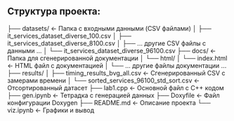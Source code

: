 ## Структура проекта:

├── datasets/             <- Папка с входными данными (CSV файлами)
│   ├── it_services_dataset_diverse_100.csv
│   ├── it_services_dataset_diverse_8100.csv
│   ├── ... другие CSV файлы с данными ...
│   └── it_services_dataset_diverse_96100.csv
├── docs/                 <- Папка для сгенерированной документации
│   └── html/
│       └── index.html    <- HTML файл с документацией
│       └── ... другие файлы документации ...
├── results/
│   ├── timing_results_bvg_all.csv  <- Сгенерированный CSV с замерами времени
│   └── sorted_services_96100_std_sort.csv <- Отсортированный датасет
├── lab1.cpp              <- Основной файл с C++ кодом
├── gen.ipynb             <- Тетрадка с генерацией данных
├── Doxyfile              <- Файл конфигурации Doxygen
├── README.md             <- Описание проекта
└── viz.ipynb             <- Графики и вывод